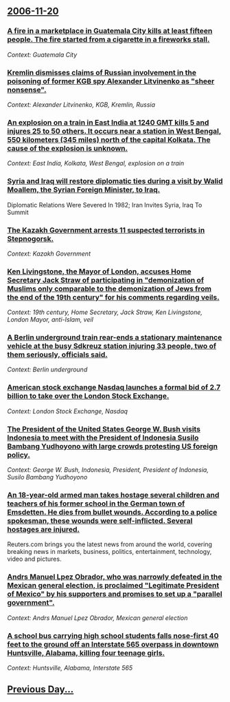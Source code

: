 ## [2006-11-20](/news/2006/11/20/index.md)

### [ A fire in a marketplace in Guatemala City kills at least fifteen people. The fire started from a cigarette in a fireworks stall. ](/news/2006/11/20/a-fire-in-a-marketplace-in-guatemala-city-kills-at-least-fifteen-people-the-fire-started-from-a-cigarette-in-a-fireworks-stall.md)
_Context: Guatemala City_

### [ Kremlin dismisses claims of Russian involvement in the poisoning of former KGB spy Alexander Litvinenko as "sheer nonsense". ](/news/2006/11/20/kremlin-dismisses-claims-of-russian-involvement-in-the-poisoning-of-former-kgb-spy-alexander-litvinenko-as-sheer-nonsense.md)
_Context: Alexander Litvinenko, KGB, Kremlin, Russia_

### [ An explosion on a train in East India at 1240 GMT kills 5 and injures 25 to 50 others. It occurs near a station in West Bengal, 550 kilometers (345 miles) north of the capital Kolkata. The cause of the explosion is unknown. ](/news/2006/11/20/an-explosion-on-a-train-in-east-india-at-1240-gmt-kills-5-and-injures-25-to-50-others-it-occurs-near-a-station-in-west-bengal-550-kilomet.md)
_Context: East India, Kolkata, West Bengal, explosion on a train_

### [ Syria and Iraq will restore diplomatic ties during a visit by Walid Moallem, the Syrian Foreign Minister, to Iraq. ](/news/2006/11/20/syria-and-iraq-will-restore-diplomatic-ties-during-a-visit-by-walid-moallem-the-syrian-foreign-minister-to-iraq.md)
Diplomatic Relations Were Severed In 1982; Iran Invites Syria, Iraq To Summit

### [ The Kazakh Government arrests 11 suspected terrorists in Stepnogorsk. ](/news/2006/11/20/the-kazakh-government-arrests-11-suspected-terrorists-in-stepnogorsk.md)
_Context: Kazakh Government_

### [ Ken Livingstone, the Mayor of London, accuses Home Secretary Jack Straw of participating in "demonization of Muslims only comparable to the demonization of Jews from the end of the 19th century" for his comments regarding veils. ](/news/2006/11/20/ken-livingstone-the-mayor-of-london-accuses-home-secretary-jack-straw-of-participating-in-demonization-of-muslims-only-comparable-to-the.md)
_Context: 19th century, Home Secretary, Jack Straw, Ken Livingstone, London Mayor, anti-Islam, veil_

### [ A Berlin underground train rear-ends a stationary maintenance vehicle at the busy Sdkreuz station injuring 33 people, two of them seriously, officials said. ](/news/2006/11/20/a-berlin-underground-train-rear-ends-a-stationary-maintenance-vehicle-at-the-busy-sudkreuz-station-injuring-33-people-two-of-them-seriousl.md)
_Context: Berlin underground_

### [ American stock exchange Nasdaq launches a formal bid of 2.7 billion to take over the London Stock Exchange. ](/news/2006/11/20/american-stock-exchange-nasdaq-launches-a-formal-bid-of-ps2-7-billion-to-take-over-the-london-stock-exchange.md)
_Context: London Stock Exchange, Nasdaq_

### [ The President of the United States George W. Bush visits Indonesia to meet with the President of Indonesia Susilo Bambang Yudhoyono with large crowds protesting US foreign policy. ](/news/2006/11/20/the-president-of-the-united-states-george-w-bush-visits-indonesia-to-meet-with-the-president-of-indonesia-susilo-bambang-yudhoyono-with-la.md)
_Context: George W. Bush, Indonesia, President, President of Indonesia, Susilo Bambang Yudhoyono_

### [ An 18-year-old armed man takes hostage several children and teachers of his former school in the German town of Emsdetten. He dies from bullet wounds. According to a police spokesman, these wounds were self-inflicted. Several hostages are injured. ](/news/2006/11/20/an-18-year-old-armed-man-takes-hostage-several-children-and-teachers-of-his-former-school-in-the-german-town-of-emsdetten-he-dies-from-bul.md)
Reuters.com brings you the latest news from around the world, covering breaking news in markets, business, politics, entertainment, technology, video and pictures.

### [ Andrs Manuel Lpez Obrador, who was narrowly defeated in the Mexican general election, is proclaimed "Legitimate President of Mexico" by his supporters and promises to set up a "parallel government". ](/news/2006/11/20/andres-manuel-lopez-obrador-who-was-narrowly-defeated-in-the-mexican-general-election-is-proclaimed-legitimate-president-of-mexico-by-h.md)
_Context: Andrs Manuel Lpez Obrador, Mexican general election_

### [ A school bus carrying high school students falls nose-first 40 feet to the ground off an Interstate 565 overpass in downtown Huntsville, Alabama, killing four teenage girls. ](/news/2006/11/20/a-school-bus-carrying-high-school-students-falls-nose-first-40-feet-to-the-ground-off-an-interstate-565-overpass-in-downtown-huntsville-al.md)
_Context: Huntsville, Alabama, Interstate 565_

## [Previous Day...](/news/2006/11/19/index.md)

